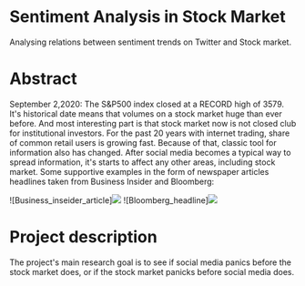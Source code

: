 # Sentiment Analysis in Stock Market
Analysing relations between sentiment trends on Twitter and Stock market.
# Abstract
September 2,2020: The S&P500 index closed at a RECORD high of 3579. It's historical date means that volumes on a stock market huge than ever before. And most interesting part is that stock market now is not closed club for institutional investors. For the past 20 years with internet trading, share of common retail users is growing fast. Because of that, classic tool for information also has changed. After social media becomes a typical way to spread information, it's starts to affect any other areas, including stock market. Some supportive examples in the form of newspaper articles headlines taken from Business Insider and Bloomberg:

![Business_inseider_article]<img src="https://user-images.githubusercontent.com/53060299/98289457-6d2a1600-1fd2-11eb-940b-b21250099d58.png">
![Bloomberg_headline]<img src="https://user-images.githubusercontent.com/53060299/98289521-803ce600-1fd2-11eb-817f-f37786b381fa.png">


# Project description
The project's main research goal is to see if social media panics before the stock market does, or if the stock market panicks before social media does.
